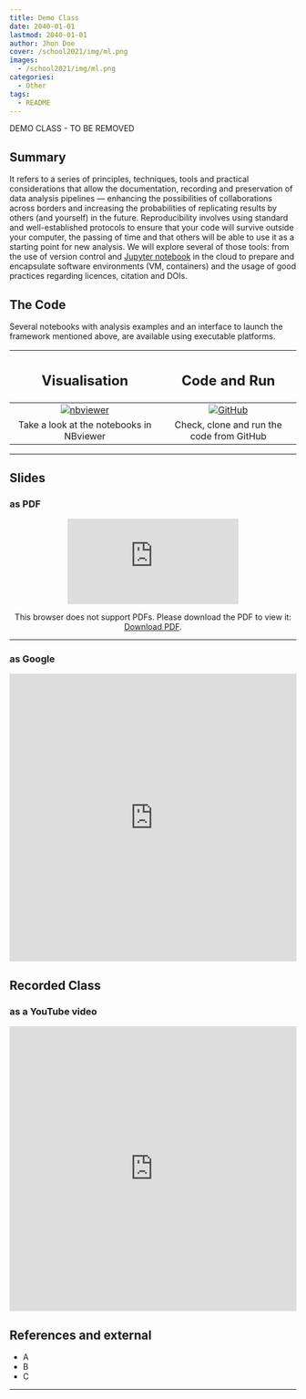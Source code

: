 ```yaml
---
title: Demo Class
date: 2040-01-01
lastmod: 2040-01-01
author: Jhon Doe
cover: /school2021/img/ml.png
images:
  - /school2021/img/ml.png
categories:
  - Other
tags:
  - README
---
```


DEMO CLASS - TO BE REMOVED

<!--more-->
<!---->

<!-- Dear instructor:
* The dates at the top of this markdown (.md) document will help order the classes in the portal.
Please, if you don't need to, do not change the one that is now.
* Take into account that there is a feature in the dates: if you use a date in the future, the class will be not visible in the portal until the date you have assigned.
* You can create dedicated folders if you need to.
* But if you simply need to add some pictures, you can use the folder ../static/img/ mentioned at the top as /school2021/img/
-->

<!---->

## Summary

It refers to a series of principles, techniques, tools and practical considerations that allow the documentation, recording and preservation of data analysis pipelines — enhancing the possibilities of collaborations across borders and increasing the probabilities of replicating results by others (and yourself) in the future. Reproducibility involves using standard and well-established protocols to ensure that your code will survive outside your computer, the passing of time and that others will be able to use it as a starting point for new analysis. We will explore several of those tools: from the use of version control and [Jupyter notebook](https://jupyter.org/) in the cloud to prepare and encapsulate software environments (VM, containers) and the usage of good practices regarding licences, citation and DOIs.

## The Code
Several notebooks with analysis examples and an interface to launch the framework mentioned above, are available using executable platforms.

<CENTER>

| <h2><b>Visualisation</b></h2> | <h2><b>Code and Run</b></h2> |
| :---:        |          :---: |
| [![nbviewer](/school2021/img/Jupyter-logo.jpg)](https://nbviewer.jupyter.org/github/atlas-outreach-data-tools/notebooks-collection-opendata/tree/master/) | [![GitHub](/school2021/img/GitHub-logo.png)](https://github.com/atlas-outreach-data-tools/notebooks-collection-opendata) |
| Take a look at the notebooks in NBviewer | Check, clone and run the code from GitHub |

</CENTER>

<hr>

## Slides

### as PDF
<CENTER>

<object data="https://indico.cern.ch/event/966397/contributions/4067088/attachments/2147521/3620039/ESCAPE_ECFA_GLamanna_201120.pdf" type="application/pdf" width="100%" height="550px">
    <embed src="https://indico.cern.ch/event/966397/contributions/4067088/attachments/2147521/3620039/ESCAPE_ECFA_GLamanna_201120.pdf">
        <p>This browser does not support PDFs. Please download the PDF to view it: <a href="https://indico.cern.ch/event/966397/contributions/4067088/attachments/2147521/3620039/ESCAPE_ECFA_GLamanna_201120.pdf">Download PDF</a>.</p>
    </embed>
</object>

</CENTER>

---

### as Google
<CENTER>

<iframe src="https://docs.google.com/presentation/d/e/2PACX-1vRViM3dF4U5BDoe970B7DB0E2IQDOQSftVHdK9NFupaHoKocnxDv_o89arPzaKN-2XY4VtcPrPmAuEk/embed?start=false&loop=false&delayms=3000" frameborder="0" width="100%" height="505" allowfullscreen="true" mozallowfullscreen="true" webkitallowfullscreen="true"></iframe>

</CENTER>

## Recorded Class

### as a YouTube video

<CENTER>

<iframe width="100%" height="500" src="https://www.youtube.com/embed/ptbiB_0bUf4" title="YouTube video player" frameborder="0" allow="accelerometer; autoplay; clipboard-write; encrypted-media; gyroscope; picture-in-picture" allowfullscreen></iframe>

</CENTER>

## References and external
* A
* B
* C

---
